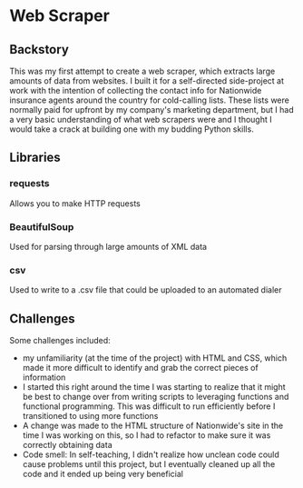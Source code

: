 # Web Scraper

## Backstory
This was my first attempt to create a web scraper, which extracts large amounts of data from websites. I built it for a self-directed side-project at work with the intention of collecting the contact info for Nationwide insurance agents around the country for cold-calling lists. These lists were normally paid for upfront by my company's marketing department, but I had a very basic understanding of what web scrapers were and I thought I would take a crack at building one with my budding Python skills. 

## Libraries
### requests
Allows you to make HTTP requests
### BeautifulSoup
Used for parsing through large amounts of XML data
### csv
Used to write to a .csv file that could be uploaded to an automated dialer

## Challenges
Some challenges included:
- my unfamiliarity (at the time of the project) with HTML and CSS, which made it more difficult to identify and grab the correct pieces of information
- I started this right around the time I was starting to realize that it might be best to change over from writing scripts to leveraging functions and functional programming. This was difficult to run efficiently before I transitioned to using more functions
- A change was made to the HTML structure of Nationwide's site in the time I was working on this, so I had to refactor to make sure it was correctly obtaining data
- Code smell: In self-teaching, I didn't realize how unclean code could cause problems until this project, but I eventually cleaned up all the code and it ended up being very beneficial
